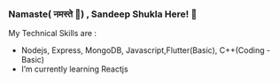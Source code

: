 ### Namaste(  नमस्ते 🙏) , Sandeep Shukla Here!  👋

My Technical Skills are : 

- Nodejs, Express, MongoDB, Javascript,Flutter(Basic), C++(Coding -Basic)
- I’m currently learning Reactjs
